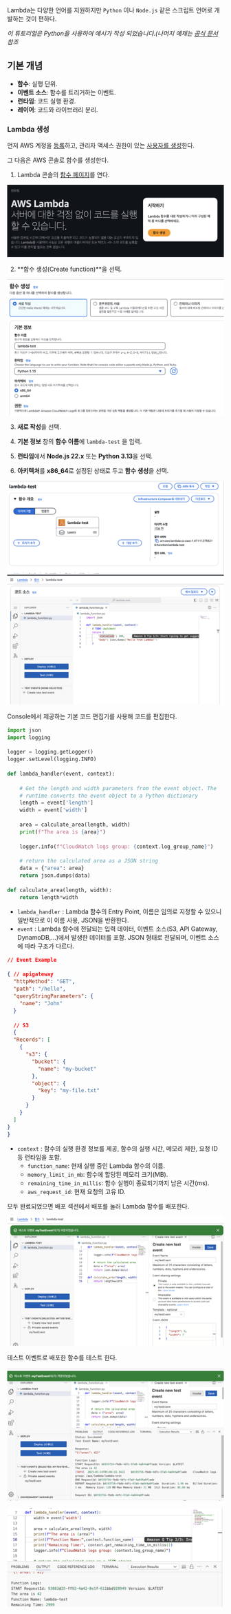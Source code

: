 
Lambda는 다양한 언어를 지원하지만 `Python` 이나 `Node.js` 같은 스크립트 언어로 개발하는 것이 편하다.

*이 튜토리얼은 Python을 사용하여 예시가 작성 되었습니다.(나머지 예제는 [공식 문서](https://docs.aws.amazon.com/ko_kr/lambda/latest/dg/welcome.html) 참조*

## 기본 개념

- **함수**: 실행 단위.
- **이벤트 소스**: 함수를 트리거하는 이벤트.
- **런타임**: 코드 실행 환경.
- **레이어**: 코드와 라이브러리 분리.

### Lambda 생성

먼저 AWS 계정을 [등록](https://signin.aws.amazon.com/signup?request_type=register)하고, 관리자 액세스 권한이 있는 [사용자를 생성](https://docs.aws.amazon.com/ko_kr/singlesignon/latest/userguide/what-is.html)한다.

그 다음은 AWS 콘솔로 함수를 생성한다.

1. Lambda 콘솔의 [함수 페이지](https://console.aws.amazon.com/lambda/home#/functions)를 연다.

![exmple1](./images/lambda-01-1.png)

2. **함수 생성(Create function)**을 선택.

![exmple2](./images/lambda-01-2.png)

3. **새로 작성**을 선택.

4. **기본 정보** 창의 **함수 이름**에 `lambda-test` 을 입력.

5. **런타임**에서 **Node.js 22.x** 또는 **Python 3.13**을 선택.

6. **아키텍처**를 **x86_64**로 설정된 상태로 두고 **함수 생성**을 선택.

![example3](./images/lambda-01-3.png)
![example4](./images/lambda-01-4.png)

Console에서 제공하는 기본 코드 편집기를 사용해 코드를 편집한다.

```python
import json
import logging

logger = logging.getLogger()
logger.setLevel(logging.INFO)

def lambda_handler(event, context):
    
    # Get the length and width parameters from the event object. The 
    # runtime converts the event object to a Python dictionary
    length = event['length']
    width = event['width']
    
    area = calculate_area(length, width)
    print(f"The area is {area}")
        
    logger.info(f"CloudWatch logs group: {context.log_group_name}")
    
    # return the calculated area as a JSON string
    data = {"area": area}
    return json.dumps(data)
    
def calculate_area(length, width):
    return length*width
```

- `lambda_handler` : Lambda 함수의 Entry Point, 이름은 임의로 지정할 수 있으니 일반적으로 이 이름 사용, JSON을 반환한다.
- `event` : Lambda 함수에 전달되는 입력 데이터, 이벤트 소스(S3, API Gateway, DynamoDB,...)에서 발생한 데이터를 포함. JSON 형태로 전달되며, 이벤트 소스에 따라 구조가 다르다.

```json
// Event Example

{ // apigateway
  "httpMethod": "GET",
  "path": "/hello",
  "queryStringParameters": {
    "name": "John"
  }
  
  // S3
  { 
  "Records": [
    {
      "s3": {
        "bucket": {
          "name": "my-bucket"
        },
        "object": {
          "key": "my-file.txt"
        }
      }
    }
  ]
}
}
```

- `context` : 함수의 실행 환경 정보를 제공, 함수의 실행 시간, 메모리 제한, 요청 ID 등 런타임을 포함.
	- `function_name`: 현재 실행 중인 Lambda 함수의 이름. 
	- `memory_limit_in_mb`: 함수에 할당된 메모리 크기(MB).
	- `remaining_time_in_millis`: 함수 실행이 종료되기까지 남은 시간(ms).
	- `aws_request_id`: 현재 요청의 고유 ID.


모두 완료되었으면 배포 섹션에서 배포를 눌러 Lambda 함수를 배포한다.

![example5](./images/lambda-01-5.png)

테스트 이벤트로 배포한 함수를 테스트 한다.

![example5](./images/lambda-01-6.png)

![example6](./images/lambda-01-7.png)